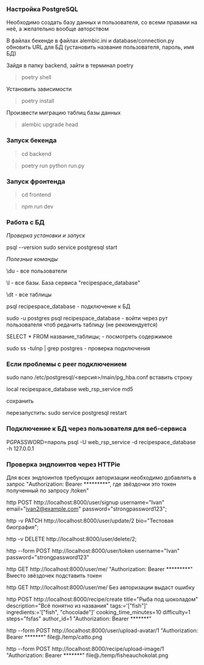 ### Настройка PostgreSQL
Необходимо создать базу данных и пользователя, со всеми правами на неё, а желательно вообще авторством

В файлах бекенде в файлах alembic.ini и database/connection.py обновить URL для БД (установить название пользователя, пароль, имя БД) 

Зайдя в папку backend, зайти в терминал poetry

>poetry shell

Установить зависимости

>poetry install

Произвести миграцию таблиц базы данных

>alembic upgrade head


### Запуск бекенда

> cd backend

> poetry run python run.py

### Запуск фронтенда

> cd frontend

> npm run dev

### Работа с БД

*Проверка установки и запуск*

psql --version
sudo service postgresql start

*Полезные команды*

\du - все пользователи

\l - все базы. База сервиса "recipespace_database"

\dt - все таблицы

psql recipespace_database - подключение к БД

sudo -u postgres psql recipespace_database - войти через рут пользователя чтоб редачить таблицу (не рекомендуется)

SELECT * FROM название_таблицы; - посмотреть содержимое

sudo ss -tulnp | grep postgres - проверка подключения

### Если проблемы с peer подключением

sudo nano /etc/postgresql/<версия>/main/pg_hba.conf
вставить строку

local   recipespace_database    web_rsp_service                md5

сохранить

перезапустить: sudo service postgresql restart

### Подключение к БД через пользователя для веб-сервиса

PGPASSWORD=пароль psql -U web_rsp_service -d recipespace_database -h 127.0.0.1

### Проверка эндпоинтов через HTTPie

Для всех эндпоинтов требующих авторизации необходимо добавлять в запрос "Authorization: Bearer *********", где звёздочки это токен полученный по запросу /token"

http POST http://localhost:8000/user/signup username="Ivan" email="ivan2@example.com" password="strongpassword123";

http -v PATCH http://localhost:8000/user/update/2 bio="Тестовая биография";

http -v DELETE http://localhost:8000/user/delete/2;

http --form POST http://localhost:8000/user/token username="Ivan" password="strongpassword123"

http GET http://localhost:8000/user/me/ "Authorization: Bearer *********"  Вместо звёздочек подставить токен

http GET http://localhost:8000/user/me/ Без авторизации выдаст ошибку

http POST http://localhost:8000/recipe/create title="Рыба под шоколадом" description="Всё понятно из названия" tags:='["fish"]' ingredients:='["fish", "chocolade"]' cooking_time_minutes=10 difficulty=1 steps="fsfas" author_id=1 "Authorization: Bearer *******"

http --form POST http://localhost:8000/user/upload-avatar/1   "Authorization: Bearer *******"   file@./temp/catto.png

http --form POST http://localhost:8000/recipe/upload-image/1  "Authorization: Bearer *******" file@./temp/fisheauchokolat.png
